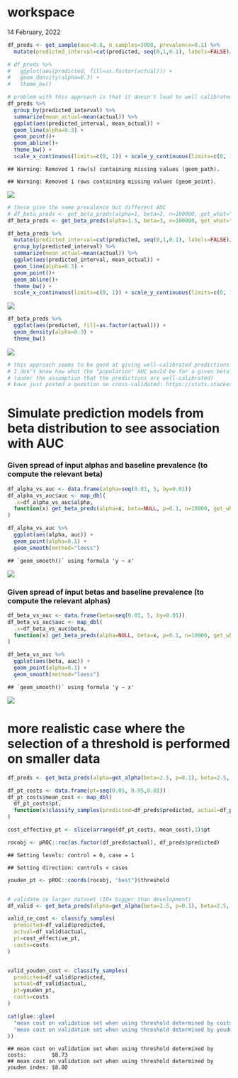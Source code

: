 workspace
================
14 February, 2022

``` r
df_preds <- get_sample(auc=0.8, n_samples=2000, prevalence=0.1) %>%
  mutate(predicted_interval=cut(predicted, seq(0,1,0.1), labels=FALSE)/10-0.05)

# df_preds %>%
#   ggplot(aes(predicted, fill=as.factor(actual))) +
#   geom_density(alpha=0.3) +
#   theme_bw()

# problem with this approach is that it doesn't lead to well calibrated predictions
df_preds %>%
  group_by(predicted_interval) %>%
  summarize(mean_actual=mean(actual)) %>%
  ggplot(aes(predicted_interval, mean_actual)) +
  geom_line(alpha=0.3) +
  geom_point()+
  geom_abline()+
  theme_bw() +
  scale_x_continuous(limits=c(0, 1)) + scale_y_continuous(limits=c(0, 1))
```

    ## Warning: Removed 1 row(s) containing missing values (geom_path).

    ## Warning: Removed 1 rows containing missing values (geom_point).

![](workspace_files/figure-gfm/unnamed-chunk-1-1.png)<!-- -->

``` r
# these give the same prevalence but different AUC
# df_beta_preds <- get_beta_preds(alpha=1, beta=2, n=100000, get_what="preds")$preds
df_beta_preds <- get_beta_preds(alpha=1.5, beta=3, n=100000, get_what="preds")$preds

df_beta_preds %>%
  mutate(predicted_interval=cut(predicted, seq(0,1,0.1), labels=FALSE)/10-0.05)%>%
  group_by(predicted_interval) %>%
  summarize(mean_actual=mean(actual)) %>%
  ggplot(aes(predicted_interval, mean_actual)) +
  geom_line(alpha=0.3) +
  geom_point()+
  geom_abline()+
  theme_bw() +
  scale_x_continuous(limits=c(0, 1)) + scale_y_continuous(limits=c(0, 1))
```

![](workspace_files/figure-gfm/unnamed-chunk-2-1.png)<!-- -->

``` r
df_beta_preds %>%
  ggplot(aes(predicted, fill=as.factor(actual))) +
  geom_density(alpha=0.3) +
  theme_bw()
```

![](workspace_files/figure-gfm/unnamed-chunk-2-2.png)<!-- -->

``` r
# this approach seems to be good at giving well-calibrated predictions but
# I don't know how what the "population" AUC would be for a given beta-distribution
# (under the assumption that the predictions are well-calibrated)
# have just posted a question on cross-validated: https://stats.stackexchange.com/questions/562000/how-to-simulate-a-calibrated-prediction-model-given-prevalence-and-auc
```

# Simulate prediction models from beta distribution to see association with AUC

### Given spread of input alphas and baseline prevalence (to compute the relevant beta)

``` r
df_alpha_vs_auc <- data.frame(alpha=seq(0.01, 5, by=0.01))
df_alpha_vs_auc$auc <- map_dbl(
  .x=df_alpha_vs_auc$alpha, 
  function(x) get_beta_preds(alpha=x, beta=NULL, p=0.1, n=10000, get_what="auc")$auc
)

df_alpha_vs_auc %>%
  ggplot(aes(alpha, auc)) + 
  geom_point(alpha=0.1) + 
  geom_smooth(method="loess")
```

    ## `geom_smooth()` using formula 'y ~ x'

![](workspace_files/figure-gfm/unnamed-chunk-3-1.png)<!-- -->

### Given spread of input betas and baseline prevalence (to compute the relevant alphas)

``` r
df_beta_vs_auc <- data.frame(beta=seq(0.01, 5, by=0.01))
df_beta_vs_auc$auc <- map_dbl(
  .x=df_beta_vs_auc$beta, 
  function(x) get_beta_preds(alpha=NULL, beta=x, p=0.1, n=10000, get_what="auc")$auc
)

df_beta_vs_auc %>%
  ggplot(aes(beta, auc)) + 
  geom_point(alpha=0.1) +
  geom_smooth(method="loess")
```

    ## `geom_smooth()` using formula 'y ~ x'

![](workspace_files/figure-gfm/unnamed-chunk-4-1.png)<!-- -->

# more realistic case where the selection of a threshold is performed on smaller data

``` r
df_preds <- get_beta_preds(alpha=get_alpha(beta=2.5, p=0.1), beta=2.5, p=0.1, n=1000, get_what="preds")$preds

df_pt_costs <- data.frame(pt=seq(0.05, 0.95,0.01))
df_pt_costs$mean_cost <- map_dbl(
  df_pt_costs$pt, 
  function(x)classify_samples(predicted=df_preds$predicted, actual=df_preds$actual, pt=x, costs=costs)
)

cost_effective_pt <- slice(arrange(df_pt_costs, mean_cost),1)$pt

rocobj <- pROC::roc(as.factor(df_preds$actual), df_preds$predicted)
```

    ## Setting levels: control = 0, case = 1

    ## Setting direction: controls < cases

``` r
youden_pt <- pROC::coords(rocobj, "best")$threshold


# validate on larger dataset (10x bigger than development)
df_valid <- get_beta_preds(alpha=get_alpha(beta=2.5, p=0.1), beta=2.5, p=0.1, n=10000, get_what="preds")$preds

valid_ce_cost <- classify_samples(
  predicted=df_valid$predicted, 
  actual=df_valid$actual, 
  pt=cost_effective_pt, 
  costs=costs
)


valid_youden_cost <- classify_samples(
  predicted=df_valid$predicted, 
  actual=df_valid$actual, 
  pt=youden_pt, 
  costs=costs
)

cat(glue::glue(
  "mean cost on validation set when using threshold determined by costs:        {scales::dollar_format()(valid_ce_cost)}\n",
  "mean cost on validation set when using threshold determined by youden index: {scales::dollar_format()(valid_youden_cost)}",
))
```

    ## mean cost on validation set when using threshold determined by costs:        $8.73
    ## mean cost on validation set when using threshold determined by youden index: $8.80

